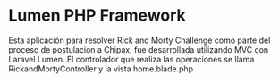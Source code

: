 # Lumen PHP Framework

Esta aplicación para resolver Rick and Morty Challenge como parte del proceso de postulacion a Chipax, fue desarrollada utilizando MVC con Laravel Lumen.
El controlador que realiza las operaciones se llama RickandMortyController y la vista home.blade.php



